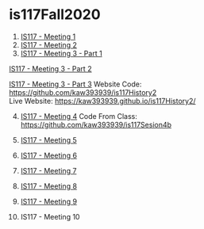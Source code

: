 # is117Fall2020
1.  [IS117 - Meeting 1](https://youtu.be/4BAu9-E20TE)
2.  [IS117 - Meeting 2](https://youtu.be/wxobyWHPGQs)
3.  [IS117 - Meeting 3 - Part 1](https://www.youtube.com/watch?v=EhLE6rdqUKM) 

[IS117 - Meeting 3 - Part 2](https://www.youtube.com/watch?v=Mf6apqeqkjY&t=56s) 

[IS117 - Meeting 3 - Part 3](https://www.youtube.com/watch?v=Dt_m-DPNCeY) 
Website Code: https://github.com/kaw393939/is117History2  
Live Website: https://kaw393939.github.io/is117History2/

4. [IS117 - Meeting 4](https://www.youtube.com/watch?v=OJ0e1eHotIo)
Code From Class: https://github.com/kaw393939/is117Sesion4b

5.  [IS117 - Meeting 5](https://youtu.be/QH2VuSEAqA0)
6.  [IS117 - Meeting 6](https://youtu.be/l_WyifwSqxM)
7.  [IS117 - Meeting 7](https://youtu.be/q4G-74Gb3DU)
8.  [IS117 - Meeting 8](https://youtu.be/AidD7G5uomg)
9.  [IS117 - Meeting 9 ](https://youtu.be/Yi1z9bxV_vU)
10. IS117 - Meeting 10
